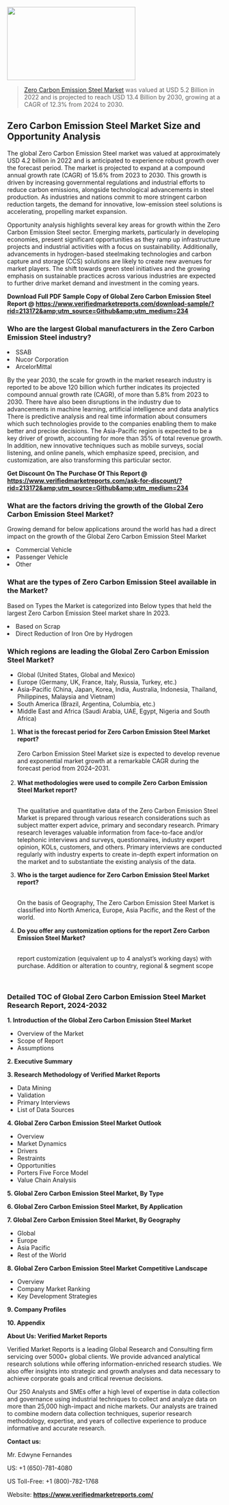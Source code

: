 <img src="https://ffe5etoiles.com/wp-content/uploads/2024/12/MST1-300x171.png" alt="" width="300" height="171" class="alignnone size-medium wp-image-20088" /><blockquote><p><p><a href="https://www.verifiedmarketreports.com/download-sample/?rid=213172&utm_source=Github&utm_medium=234" target="_blank">Zero Carbon Emission Steel Market</a> was valued at USD 5.2 Billion in 2022 and is projected to reach USD 13.4 Billion by 2030, growing at a CAGR of 12.3% from 2024 to 2030.</p></blockquote><p><h2>Zero Carbon Emission Steel Market Size and Opportunity Analysis</h2><p>The global Zero Carbon Emission Steel market was valued at approximately USD 4.2 billion in 2022 and is anticipated to experience robust growth over the forecast period. The market is projected to expand at a compound annual growth rate (CAGR) of 15.6% from 2023 to 2030. This growth is driven by increasing governmental regulations and industrial efforts to reduce carbon emissions, alongside technological advancements in steel production. As industries and nations commit to more stringent carbon reduction targets, the demand for innovative, low-emission steel solutions is accelerating, propelling market expansion.</p><p>Opportunity analysis highlights several key areas for growth within the Zero Carbon Emission Steel sector. Emerging markets, particularly in developing economies, present significant opportunities as they ramp up infrastructure projects and industrial activities with a focus on sustainability. Additionally, advancements in hydrogen-based steelmaking technologies and carbon capture and storage (CCS) solutions are likely to create new avenues for market players. The shift towards green steel initiatives and the growing emphasis on sustainable practices across various industries are expected to further drive market demand and investment in the coming years.</p></p><p class=""><strong>Download Full PDF Sample Copy of Global Zero Carbon Emission Steel Report @ <a href="https://www.verifiedmarketreports.com/download-sample/?rid=213172&amp;utm_source=Github&amp;utm_medium=234" target="_blank">https://www.verifiedmarketreports.com/download-sample/?rid=213172&amp;utm_source=Github&amp;utm_medium=234</a></strong></p><h3 id="" class="">Who are the largest Global manufacturers in the Zero Carbon Emission Steel industry?</h3><p><li>SSAB</li><li> Nucor Corporation</li><li> ArcelorMittal</li></p><div class=""><div class="" dir="" data-message-author-role="" data-message-id="" data-message-model-slug=""><div class=""><div class=""><div class=""><div class="" dir="" data-message-author-role="" data-message-id="" data-message-model-slug=""><div class=""><div class=""><p>By the year 2030, the scale for growth in the market research industry is reported to be above 120 billion which further indicates its projected compound annual growth rate (CAGR), of more than 5.8% from 2023 to 2030. There have also been disruptions in the industry due to advancements in machine learning, artificial intelligence and data analytics There is predictive analysis and real time information about consumers which such technologies provide to the companies enabling them to make better and precise decisions. The Asia-Pacific region is expected to be a key driver of growth, accounting for more than 35% of total revenue growth. In addition, new innovative techniques such as mobile surveys, social listening, and online panels, which emphasize speed, precision, and customization, are also transforming this particular sector.</p><p><strong>Get Discount On The Purchase Of This Report @&nbsp; <a href="https://www.verifiedmarketreports.com/ask-for-discount/?rid=213172&amp;utm_source=Github&amp;utm_medium=234" target="_blank">https://www.verifiedmarketreports.com/ask-for-discount/?rid=213172&amp;utm_source=Github&amp;utm_medium=234</a></strong></p></div></div></div></div></div></div></div></div><h3 id="" class="">What are the factors driving the growth of the Global Zero Carbon Emission Steel Market?</h3><p id="" class="">Growing demand for below applications around the world has had a direct impact on the growth of the Global Zero Carbon Emission Steel Market</p><p id="" class=""><li>Commercial Vehicle</li><li> Passenger Vehicle</li><li> Other</li></p><h3 id="" class="">What are the types of Zero Carbon Emission Steel available in the Market?</h3><p id="" class="">Based on Types the Market is categorized into Below types that held the largest Zero Carbon Emission Steel market share In 2023.</p><p id="" class=""><li>Based on Scrap</li><li> Direct Reduction of Iron Ore by Hydrogen</li></p><h3 id="" class="">Which regions are leading the Global Zero Carbon Emission Steel Market?</h3><ul><li>Global (United States, Global and Mexico)</li><li>Europe (Germany, UK, France, Italy, Russia, Turkey, etc.)</li><li>Asia-Pacific (China, Japan, Korea, India, Australia, Indonesia, Thailand, Philippines, Malaysia and Vietnam)</li><li>South America (Brazil, Argentina, Columbia, etc.)</li><li>Middle East and Africa (Saudi Arabia, UAE, Egypt, Nigeria and South Africa)</li></ul><p><ol><li><strong>What is the forecast period for Zero Carbon Emission Steel Market report?<br /></strong><br /><span data-sheets-root="1" data-sheets-value="{&quot;1&quot;:2,&quot;2&quot;:&quot;XXXX size is expected to develop revenue and exponential market growth at a remarkable CAGR during the forecast period from 2024&ndash;2030.&quot;}" data-sheets-userformat="{&quot;2&quot;:12674,&quot;4&quot;:{&quot;1&quot;:2,&quot;2&quot;:16776960},&quot;10&quot;:2,&quot;11&quot;:0,&quot;15&quot;:&quot;Arial&quot;,&quot;16&quot;:12}">Zero Carbon Emission Steel Market size is expected to develop revenue and exponential market growth at a remarkable CAGR during the forecast period from 2024&ndash;2031.</span><br /><br /></li><li><strong>What methodologies were used to compile Zero Carbon Emission Steel Market report?<br /><br /></strong><p>The qualitative and quantitative data of the&nbsp;Zero Carbon Emission Steel Market is prepared through various research considerations such as subject matter expert advice, primary and secondary research. Primary research leverages valuable information from face-to-face and/or telephonic interviews and surveys, questionnaires, industry expert opinion, KOLs, customers, and others. Primary interviews are conducted regularly with industry experts to create in-depth expert information on the market and to substantiate the existing analysis of the data.&nbsp;</p></li><li><strong>Who is the target audience for Zero Carbon Emission Steel Market report?<br /><br /></strong><p>On the basis of Geography, The&nbsp;Zero Carbon Emission Steel Market is classified into North America, Europe, Asia Pacific, and the Rest of the world.</p></li><li><strong>Do you offer any customization options for the report Zero Carbon Emission Steel Market?<br /><br /></strong><p>report customization (equivalent up to 4 analyst&rsquo;s working days) with purchase. Addition or alteration to country, regional &amp; segment scope</p><p>&nbsp;</p></li></ol></p><h3 id="" class="">Detailed TOC of Global Zero Carbon Emission Steel Market Research Report, 2024-2032</h3><p id="" class=""><strong>1. Introduction of the Global Zero Carbon Emission Steel Market</strong></p><ul><li>Overview of the Market</li><li>Scope of Report</li><li>Assumptions</li></ul><p id="" class=""><strong>2. Executive Summary</strong></p><p id="" class=""><strong>3. Research Methodology of&nbsp;Verified Market Reports</strong></p><ul><li>Data Mining</li><li>Validation</li><li>Primary Interviews</li><li>List of Data Sources</li></ul><p id="" class=""><strong>4. Global Zero Carbon Emission Steel Market Outlook</strong></p><ul><li>Overview</li><li>Market Dynamics</li><li>Drivers</li><li>Restraints</li><li>Opportunities</li><li>Porters Five Force Model</li><li>Value Chain Analysis</li></ul><p id="" class=""><strong>5. Global Zero Carbon Emission Steel Market, By&nbsp;Type</strong></p><p id="" class=""><strong>6. Global Zero Carbon Emission Steel Market, By Application</strong></p><p id="" class=""><strong>7. Global Zero Carbon Emission Steel Market, By Geography</strong></p><ul><li>Global</li><li>Europe</li><li>Asia Pacific</li><li>Rest of the World</li></ul><p id="" class=""><strong>8. Global Zero Carbon Emission Steel Market Competitive Landscape</strong></p><ul><li>Overview</li><li>Company Market Ranking</li><li>Key Development Strategies</li></ul><p id="" class=""><strong>9. Company Profiles</strong></p><p id="" class=""><strong>10. Appendix</strong></p><p id="" class=""><strong>About Us: Verified Market Reports</strong></p><p id="" class="">Verified Market Reports is a leading Global Research and Consulting firm servicing over 5000+ global clients. We provide advanced analytical research solutions while offering information-enriched research studies. We also offer insights into strategic and growth analyses and data necessary to achieve corporate goals and critical revenue decisions.</p><p id="" class="">Our 250 Analysts and SMEs offer a high level of expertise in data collection and governance using industrial techniques to collect and analyze data on more than 25,000 high-impact and niche markets. Our analysts are trained to combine modern data collection techniques, superior research methodology, expertise, and years of collective experience to produce informative and accurate research.</p><p id="" class=""><strong>Contact us:</strong></p><p id="" class="">Mr. Edwyne Fernandes</p><p id="" class="">US: +1 (650)-781-4080</p><p id="" class="">US Toll-Free: +1 (800)-782-1768</p><p id="" class="">Website: <a target="" data-test-app-aware-link=""><strong>https://www.verifiedmarketreports.com/</strong></a></p>
